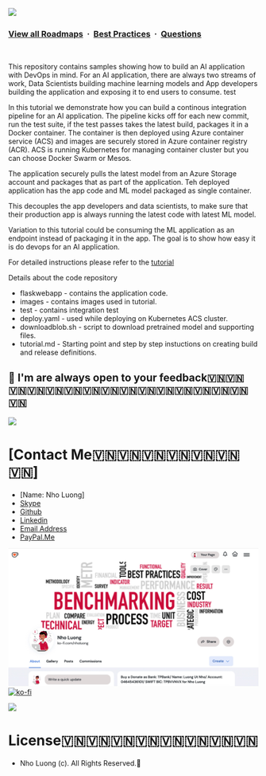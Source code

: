 ![](https://i.imgur.com/waxVImv.png)
### [View all Roadmaps](https://github.com/nholuongut/all-roadmaps) &nbsp;&middot;&nbsp; [Best Practices](https://github.com/nholuongut/all-roadmaps/blob/main/public/best-practices/) &nbsp;&middot;&nbsp; [Questions](https://www.linkedin.com/in/nholuong/)
<br/>

This repository contains samples showing how to build an AI application with DevOps in mind. For an AI application, there are always two streams of work, Data Scientists building machine learning models and App developers building the application and exposing it to end users to consume. test

In this tutorial we demonstrate how you can build a continous integration pipeline for an AI application. The pipeline kicks off for each new commit, run the test suite, if the test passes takes the latest build, packages it in a Docker container. The container is then deployed using Azure container service (ACS) and images are securely stored in Azure container registry (ACR). ACS is running Kubernetes for managing container cluster but you can choose Docker Swarm or Mesos.

The application securely pulls the latest model from an Azure Storage account and packages that as part of the application. Teh deployed application has the app code and ML model packaged as single container.

This decouples the app developers and data scientists, to make sure that their production app is always running the latest code with latest ML model.

Variation to this tutorial could be consuming the ML application as an endpoint instead of packaging it in the app. The goal is to show how easy it is do devops for an AI application.

For detailed instructions please refer to the [tutorial](https://github.com/nholuongut/devops-for-ai-apps/blob/jainr-refactor/Tutorial.md)

Details about the code repository
* flaskwebapp - contains the application code.
* images - contains images used in tutorial.
* test - contains integration test
* deploy.yaml - used while deploying on Kubernetes ACS cluster.
* downloadblob.sh - script to download pretrained model and supporting files.
* tutorial.md - Starting point and step by step instuctions on creating build and release definitions.

## 🚀 I'm are always open to your feedback🇻🇳🇻🇳🇻🇳🇻🇳🇻🇳🇻🇳🇻🇳🇻🇳🇻🇳🇻🇳🇻🇳🇻🇳🇻🇳🇻🇳🇻🇳🇻🇳
![](https://i.imgur.com/waxVImv.png)
# **[Contact Me🇻🇳🇻🇳🇻🇳🇻🇳🇻🇳🇻🇳🇻🇳]**
* [Name: Nho Luong]
* [Skype](luongutnho_skype)
* [Github](https://github.com/nholuongut/)
* [Linkedin](https://www.linkedin.com/in/nholuong/)
* [Email Address](luongutnho@hotmail.com)
* [PayPal.Me](https://www.paypal.com/paypalme/nholuongut)

![](Donate.jpg)
[![ko-fi](https://ko-fi.com/img/githubbutton_sm.svg)](https://ko-fi.com/nholuong)

![](https://i.imgur.com/waxVImv.png)
# License🇻🇳🇻🇳🇻🇳🇻🇳🇻🇳🇻🇳🇻🇳🇻🇳
* Nho Luong (c). All Rights Reserved.🌟
